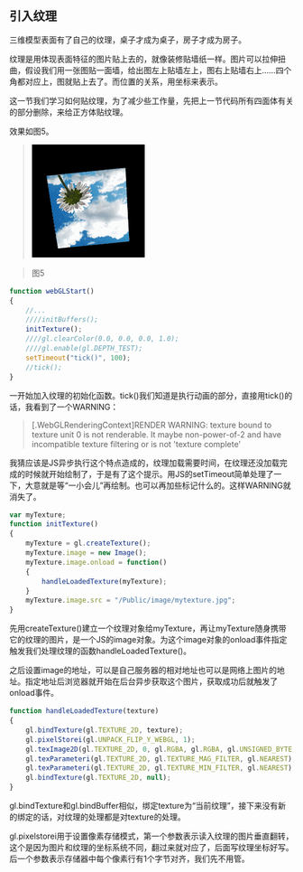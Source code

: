 ## 引入纹理

三维模型表面有了自己的纹理，桌子才成为桌子，房子才成为房子。

纹理是用体现表面特征的图片贴上去的，就像装修贴墙纸一样。图片可以拉伸扭曲，假设我们用一张图贴一面墙，给出图左上贴墙左上，图右上贴墙右上……四个角都对应上，图就贴上去了。而位置的关系，用坐标来表示。

这一节我们学习如何贴纹理，为了减少些工作量，先把上一节代码所有四面体有关的部分删除，来给正方体贴纹理。

效果如图5。


>![图5](../image/C1_Start/1_1_005.gif)

>图5

```javascript
function webGLStart()
{
    //...
	////initBuffers();
	initTexture();
	////gl.clearColor(0.0, 0.0, 0.0, 1.0);
	////gl.enable(gl.DEPTH_TEST);
	setTimeout("tick()", 100);
    //tick();
}
```
一开始加入纹理的初始化函数。tick()我们知道是执行动画的部分，直接用tick()的话，我看到了一个WARNING：
>[.WebGLRenderingContext]RENDER WARNING: texture bound to texture unit 0 is not renderable. It maybe non-power-of-2 and have incompatible texture filtering or is not 'texture complete'

我猜应该是JS异步执行这个特点造成的，纹理加载需要时间，在纹理还没加载完成的时候就开始绘制了，于是有了这个提示。用JS的setTimeout简单处理了一下，大意就是等“一小会儿”再绘制。也可以再加些标记什么的。这样WARNING就消失了。


```javascript
var myTexture;
function initTexture()
{
	myTexture = gl.createTexture();
	myTexture.image = new Image();
	myTexture.image.onload = function()
	{
		handleLoadedTexture(myTexture);
	}
	myTexture.image.src = "/Public/image/mytexture.jpg";
}
```
先用createTexture()建立一个纹理对象给myTexture，再让myTexture随身携带它的纹理的图片，是一个JS的image对象。为这个image对象的onload事件指定触发我们处理纹理的函数handleLoadedTexture()。

之后设置image的地址，可以是自己服务器的相对地址也可以是网络上图片的地址。指定地址后浏览器就开始在后台异步获取这个图片，获取成功后就触发了onload事件。
```javascript
function handleLoadedTexture(texture)
{
	gl.bindTexture(gl.TEXTURE_2D, texture);
	gl.pixelStorei(gl.UNPACK_FLIP_Y_WEBGL, 1);
	gl.texImage2D(gl.TEXTURE_2D, 0, gl.RGBA, gl.RGBA, gl.UNSIGNED_BYTE, texture.image);
	gl.texParameteri(gl.TEXTURE_2D, gl.TEXTURE_MAG_FILTER, gl.NEAREST);
	gl.texParameteri(gl.TEXTURE_2D, gl.TEXTURE_MIN_FILTER, gl.NEAREST);
	gl.bindTexture(gl.TEXTURE_2D, null);
}
```
gl.bindTexture和gl.bindBuffer相似，绑定texture为“当前纹理”，接下来没有新的绑定的话，对纹理的处理都是对texture的处理。

gl.pixelstorei用于设置像素存储模式，第一个参数表示读入纹理的图片垂直翻转，这个是因为图片和纹理的坐标系统不同，翻过来就对应了，后面写纹理坐标好写。后一个参数表示存储器中每个像素行有1个字节对齐，我们先不用管。


